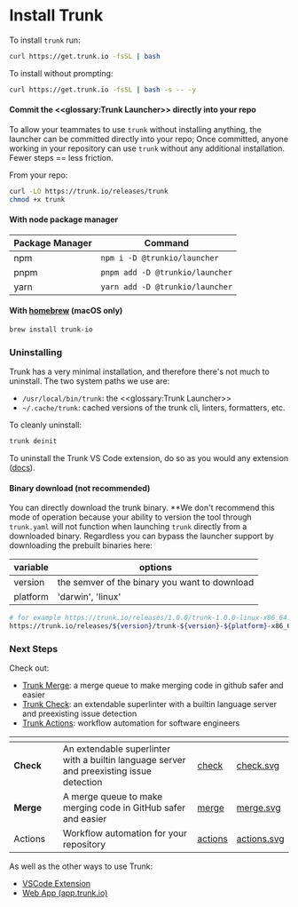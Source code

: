 # Install Trunk

To install `trunk` run:

```bash
curl https://get.trunk.io -fsSL | bash
```

To install without prompting:

```bash
curl https://get.trunk.io -fsSL | bash -s -- -y
```

#### Commit the <\<glossary:Trunk Launcher>> directly into your repo

To allow your teammates to use `trunk` without installing anything, the launcher can be committed directly into your repo; Once committed, anyone working in your repository can use `trunk` without any additional installation. Fewer steps == less friction.

From your repo:

```bash
curl -LO https://trunk.io/releases/trunk
chmod +x trunk
```

#### With node package manager

| Package Manager | Command                         |
| --------------- | ------------------------------- |
| npm             | `npm i -D @trunkio/launcher`    |
| pnpm            | `pnpm add -D @trunkio/launcher` |
| yarn            | `yarn add -D @trunkio/launcher` |

#### With [homebrew](https://formulae.brew.sh/cask/trunk-io) (macOS only)

```bash
brew install trunk-io
```

### Uninstalling

Trunk has a very minimal installation, and therefore there's not much to uninstall. The two system paths we use are:

- `/usr/local/bin/trunk`: the <\<glossary:Trunk Launcher>>
- `~/.cache/trunk`: cached versions of the trunk cli, linters, formatters, etc.

To cleanly uninstall:

```bash
trunk deinit
```

To uninstall the Trunk VS Code extension, do so as you would any extension ([docs](https://code.visualstudio.com/docs/editor/extension-marketplace)).

#### Binary download (not recommended)

You can directly download the trunk binary. \*\*We don't recommend this mode of operation because your ability to version the tool through `trunk.yaml` will not function when launching `trunk` directly from a downloaded binary. Regardless you can bypass the launcher support by downloading the prebuilt binaries here:

| variable | options                                       |
| -------- | --------------------------------------------- |
| version  | the semver of the binary you want to download |
| platform | 'darwin', 'linux'                             |

```bash
# for example https://trunk.io/releases/1.0.0/trunk-1.0.0-linux-x86_64.tar.gz
https://trunk.io/releases/${version}/trunk-${version}-${platform}-x86_64.tar.gz
```

### Next Steps

Check out:

- [Trunk Merge](broken-reference/): a merge queue to make merging code in github safer and easier
- [Trunk Check](broken-reference/): an extendable superlinter with a builtin language server and preexisting issue detection
- [Trunk Actions](broken-reference/): workflow automation for software engineers

<table data-view="cards"><thead><tr><th></th><th></th><th></th><th data-hidden data-card-target data-type="content-ref"></th><th data-hidden data-card-cover data-type="files"></th></tr></thead><tbody><tr><td><strong>Check</strong></td><td></td><td>An extendable superlinter with a builtin language server and preexisting issue detection</td><td><a href="../check/">check</a></td><td><a href="../.gitbook/assets/check.svg">check.svg</a></td></tr><tr><td><strong>Merge</strong></td><td></td><td>A merge queue to make merging code in GitHub safer and easier</td><td><a href="../merge/">merge</a></td><td><a href="../.gitbook/assets/merge.svg">merge.svg</a></td></tr><tr><td>Actions</td><td></td><td>Workflow automation for your repository</td><td><a href="../actions/">actions</a></td><td><a href="../.gitbook/assets/actions.svg">actions.svg</a></td></tr></tbody></table>

As well as the other ways to use Trunk:

- [VSCode Extension](https://marketplace.visualstudio.com/items?itemName=trunk.io)
- [Web App (app.trunk.io)](https://app.trunk.io)
